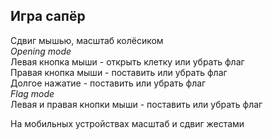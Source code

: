 ## Игра сапёр  
Сдвиг мышью, масштаб колёсиком  
*Opening mode*  
Левая кнопка мыши - открыть клетку или убрать флаг  
Правая кнопка мыши - поставить или убрать флаг  
Долгое нажатие - поставить или убрать флаг  
*Flag mode*  
Левая и правая кнопки мыши - поставить или убрать флаг

На мобильных устройствах масштаб и сдвиг жестами
